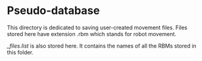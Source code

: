 # Pseudo-database

This directory is dedicated to saving user-created movement files.
Files stored here have extension .rbm which stands for robot movement.

*_files.list* is also stored here. It contains the names of all the RBMs stored in this folder.